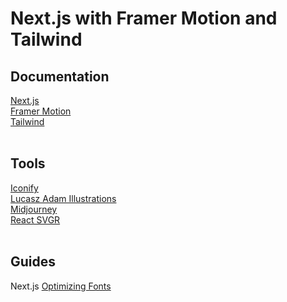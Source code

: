 # Next.js with Framer Motion and Tailwind

## Documentation

[Next.js](https://nextjs.org/)<br>
[Framer Motion](https://www.framer.com/motion/)<br>
[Tailwind](https://tailwindcss.com/)<br>
<br>

## Tools

[Iconify](https://iconify.design/)<br>
[Lucasz Adam Illustrations](https://lukaszadam.com/illustrations)<br>
[Midjourney](https://www.midjourney.com/home/?callbackUrl=%2Fapp%2F)<br>
[React SVGR](https://react-svgr.com/)<br>
<br>

## Guides

Next.js [Optimizing Fonts](https://nextjs.org/docs/basic-features/font-optimization)<br>
<br>

